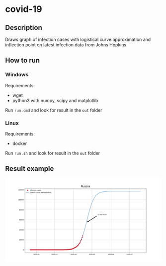 # covid-19

## Description
Draws graph of infection cases with logistical curve approximation and inflection point on latest infection data from Johns Hopkins
## How to run
### Windows
Requirements:
* wget
* python3 with numpy, scipy and matplotlib

Run `run.cmd` and look for result in the `out` folder
### Linux
Requirements:
* docker

Run `run.sh` and look for result in the `out` folder
## Result example
<img src="images/example.png"/>
